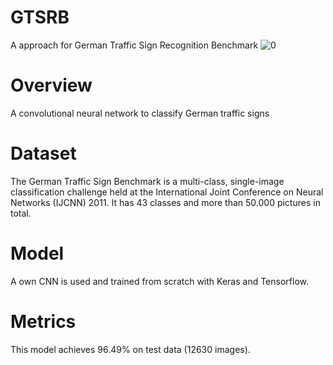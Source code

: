 # GTSRB
A approach  for German Traffic Sign Recognition Benchmark
![0](https://user-images.githubusercontent.com/80426868/110699091-cc04d380-81ee-11eb-8eb5-54365c15e1f6.png)


# Overview
A convolutional neural network to classify German traffic signs

# Dataset
The German Traffic Sign Benchmark is a multi-class, single-image classification challenge held at the International Joint Conference on Neural Networks (IJCNN) 2011.
It has 43 classes and more than 50.000 pictures in total.

# Model
A own CNN is used and trained from scratch with Keras and Tensorflow.

# Metrics
This model achieves 96.49% on test data (12630 images).
